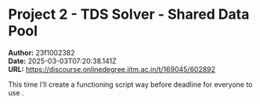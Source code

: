 # Project 2 - TDS Solver - Shared Data Pool

**Author:** 23f1002382  
**Date:** 2025-03-03T07:20:38.141Z  
**URL:** https://discourse.onlinedegree.iitm.ac.in/t/169045/602892

This time I’ll create a functioning script way before deadline for everyone to use .


